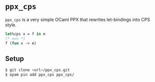 # `ppx_cps`

`ppx_cps` is a very simple OCaml PPX that rewrites let-bindings into CPS style.

```ocaml
let%cps x = f in e
(* ==> *)
f (fun x -> e)
```

## Setup

```sh
$ git clone <url>/ppx_cps.git
$ opam pin add ppx_cps ppx_cps/
```
